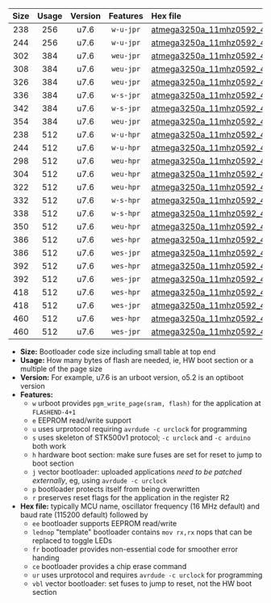 |Size|Usage|Version|Features|Hex file|
|:-:|:-:|:-:|:-:|:--|
|238|256|u7.6|`w-u-jpr`|[atmega3250a_11mhz0592_460800bps_ur_vbl.hex](https://raw.githubusercontent.com/stefanrueger/urboot/main/bootloaders/atmega3250a/fcpu_11mhz0592/460800_bps/atmega3250a_11mhz0592_460800bps_ur_vbl.hex)|
|244|256|u7.6|`w-u-jpr`|[atmega3250a_11mhz0592_460800bps_lednop_ur_vbl.hex](https://raw.githubusercontent.com/stefanrueger/urboot/main/bootloaders/atmega3250a/fcpu_11mhz0592/460800_bps/atmega3250a_11mhz0592_460800bps_lednop_ur_vbl.hex)|
|302|384|u7.6|`weu-jpr`|[atmega3250a_11mhz0592_460800bps_ee_ur_vbl.hex](https://raw.githubusercontent.com/stefanrueger/urboot/main/bootloaders/atmega3250a/fcpu_11mhz0592/460800_bps/atmega3250a_11mhz0592_460800bps_ee_ur_vbl.hex)|
|308|384|u7.6|`weu-jpr`|[atmega3250a_11mhz0592_460800bps_ee_lednop_ur_vbl.hex](https://raw.githubusercontent.com/stefanrueger/urboot/main/bootloaders/atmega3250a/fcpu_11mhz0592/460800_bps/atmega3250a_11mhz0592_460800bps_ee_lednop_ur_vbl.hex)|
|326|384|u7.6|`weu-jpr`|[atmega3250a_11mhz0592_460800bps_ee_lednop_fr_ur_vbl.hex](https://raw.githubusercontent.com/stefanrueger/urboot/main/bootloaders/atmega3250a/fcpu_11mhz0592/460800_bps/atmega3250a_11mhz0592_460800bps_ee_lednop_fr_ur_vbl.hex)|
|336|384|u7.6|`w-s-jpr`|[atmega3250a_11mhz0592_460800bps_vbl.hex](https://raw.githubusercontent.com/stefanrueger/urboot/main/bootloaders/atmega3250a/fcpu_11mhz0592/460800_bps/atmega3250a_11mhz0592_460800bps_vbl.hex)|
|342|384|u7.6|`w-s-jpr`|[atmega3250a_11mhz0592_460800bps_lednop_vbl.hex](https://raw.githubusercontent.com/stefanrueger/urboot/main/bootloaders/atmega3250a/fcpu_11mhz0592/460800_bps/atmega3250a_11mhz0592_460800bps_lednop_vbl.hex)|
|354|384|u7.6|`weu-jpr`|[atmega3250a_11mhz0592_460800bps_ee_lednop_fr_ce_ur_vbl.hex](https://raw.githubusercontent.com/stefanrueger/urboot/main/bootloaders/atmega3250a/fcpu_11mhz0592/460800_bps/atmega3250a_11mhz0592_460800bps_ee_lednop_fr_ce_ur_vbl.hex)|
|238|512|u7.6|`w-u-hpr`|[atmega3250a_11mhz0592_460800bps_ur.hex](https://raw.githubusercontent.com/stefanrueger/urboot/main/bootloaders/atmega3250a/fcpu_11mhz0592/460800_bps/atmega3250a_11mhz0592_460800bps_ur.hex)|
|244|512|u7.6|`w-u-hpr`|[atmega3250a_11mhz0592_460800bps_lednop_ur.hex](https://raw.githubusercontent.com/stefanrueger/urboot/main/bootloaders/atmega3250a/fcpu_11mhz0592/460800_bps/atmega3250a_11mhz0592_460800bps_lednop_ur.hex)|
|298|512|u7.6|`weu-hpr`|[atmega3250a_11mhz0592_460800bps_ee_ur.hex](https://raw.githubusercontent.com/stefanrueger/urboot/main/bootloaders/atmega3250a/fcpu_11mhz0592/460800_bps/atmega3250a_11mhz0592_460800bps_ee_ur.hex)|
|304|512|u7.6|`weu-hpr`|[atmega3250a_11mhz0592_460800bps_ee_lednop_ur.hex](https://raw.githubusercontent.com/stefanrueger/urboot/main/bootloaders/atmega3250a/fcpu_11mhz0592/460800_bps/atmega3250a_11mhz0592_460800bps_ee_lednop_ur.hex)|
|322|512|u7.6|`weu-hpr`|[atmega3250a_11mhz0592_460800bps_ee_lednop_fr_ur.hex](https://raw.githubusercontent.com/stefanrueger/urboot/main/bootloaders/atmega3250a/fcpu_11mhz0592/460800_bps/atmega3250a_11mhz0592_460800bps_ee_lednop_fr_ur.hex)|
|332|512|u7.6|`w-s-hpr`|[atmega3250a_11mhz0592_460800bps.hex](https://raw.githubusercontent.com/stefanrueger/urboot/main/bootloaders/atmega3250a/fcpu_11mhz0592/460800_bps/atmega3250a_11mhz0592_460800bps.hex)|
|338|512|u7.6|`w-s-hpr`|[atmega3250a_11mhz0592_460800bps_lednop.hex](https://raw.githubusercontent.com/stefanrueger/urboot/main/bootloaders/atmega3250a/fcpu_11mhz0592/460800_bps/atmega3250a_11mhz0592_460800bps_lednop.hex)|
|350|512|u7.6|`weu-hpr`|[atmega3250a_11mhz0592_460800bps_ee_lednop_fr_ce_ur.hex](https://raw.githubusercontent.com/stefanrueger/urboot/main/bootloaders/atmega3250a/fcpu_11mhz0592/460800_bps/atmega3250a_11mhz0592_460800bps_ee_lednop_fr_ce_ur.hex)|
|386|512|u7.6|`wes-hpr`|[atmega3250a_11mhz0592_460800bps_ee.hex](https://raw.githubusercontent.com/stefanrueger/urboot/main/bootloaders/atmega3250a/fcpu_11mhz0592/460800_bps/atmega3250a_11mhz0592_460800bps_ee.hex)|
|386|512|u7.6|`wes-jpr`|[atmega3250a_11mhz0592_460800bps_ee_vbl.hex](https://raw.githubusercontent.com/stefanrueger/urboot/main/bootloaders/atmega3250a/fcpu_11mhz0592/460800_bps/atmega3250a_11mhz0592_460800bps_ee_vbl.hex)|
|392|512|u7.6|`wes-hpr`|[atmega3250a_11mhz0592_460800bps_ee_lednop.hex](https://raw.githubusercontent.com/stefanrueger/urboot/main/bootloaders/atmega3250a/fcpu_11mhz0592/460800_bps/atmega3250a_11mhz0592_460800bps_ee_lednop.hex)|
|392|512|u7.6|`wes-jpr`|[atmega3250a_11mhz0592_460800bps_ee_lednop_vbl.hex](https://raw.githubusercontent.com/stefanrueger/urboot/main/bootloaders/atmega3250a/fcpu_11mhz0592/460800_bps/atmega3250a_11mhz0592_460800bps_ee_lednop_vbl.hex)|
|418|512|u7.6|`wes-hpr`|[atmega3250a_11mhz0592_460800bps_ee_lednop_fr.hex](https://raw.githubusercontent.com/stefanrueger/urboot/main/bootloaders/atmega3250a/fcpu_11mhz0592/460800_bps/atmega3250a_11mhz0592_460800bps_ee_lednop_fr.hex)|
|418|512|u7.6|`wes-jpr`|[atmega3250a_11mhz0592_460800bps_ee_lednop_fr_vbl.hex](https://raw.githubusercontent.com/stefanrueger/urboot/main/bootloaders/atmega3250a/fcpu_11mhz0592/460800_bps/atmega3250a_11mhz0592_460800bps_ee_lednop_fr_vbl.hex)|
|460|512|u7.6|`wes-hpr`|[atmega3250a_11mhz0592_460800bps_ee_lednop_fr_ce.hex](https://raw.githubusercontent.com/stefanrueger/urboot/main/bootloaders/atmega3250a/fcpu_11mhz0592/460800_bps/atmega3250a_11mhz0592_460800bps_ee_lednop_fr_ce.hex)|
|460|512|u7.6|`wes-jpr`|[atmega3250a_11mhz0592_460800bps_ee_lednop_fr_ce_vbl.hex](https://raw.githubusercontent.com/stefanrueger/urboot/main/bootloaders/atmega3250a/fcpu_11mhz0592/460800_bps/atmega3250a_11mhz0592_460800bps_ee_lednop_fr_ce_vbl.hex)|

- **Size:** Bootloader code size including small table at top end
- **Usage:** How many bytes of flash are needed, ie, HW boot section or a multiple of the page size
- **Version:** For example, u7.6 is an urboot version, o5.2 is an optiboot version
- **Features:**
  + `w` urboot provides `pgm_write_page(sram, flash)` for the application at `FLASHEND-4+1`
  + `e` EEPROM read/write support
  + `u` uses urprotocol requiring `avrdude -c urclock` for programming
  + `s` uses skeleton of STK500v1 protocol; `-c urclock` and `-c arduino` both work
  + `h` hardware boot section: make sure fuses are set for reset to jump to boot section
  + `j` vector bootloader: uploaded applications *need to be patched externally*, eg, using `avrdude -c urclock`
  + `p` bootloader protects itself from being overwritten
  + `r` preserves reset flags for the application in the register R2
- **Hex file:** typically MCU name, oscillator frequency (16 MHz default) and baud rate (115200 default) followed by
  + `ee` bootloader supports EEPROM read/write
  + `lednop` "template" bootloader contains `mov rx,rx` nops that can be replaced to toggle LEDs
  + `fr` bootloader provides non-essential code for smoother error handing
  + `ce` bootloader provides a chip erase command
  + `ur` uses urprotocol and requires `avrdude -c urclock` for programming
  + `vbl` vector bootloader: set fuses to jump to reset, not the HW boot section
